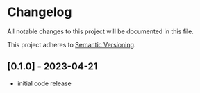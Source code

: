 # Changelog

All notable changes to this project will be documented in this file.

This project adheres to [Semantic Versioning](https://semver.org).

## [0.1.0] - 2023-04-21

- initial code release